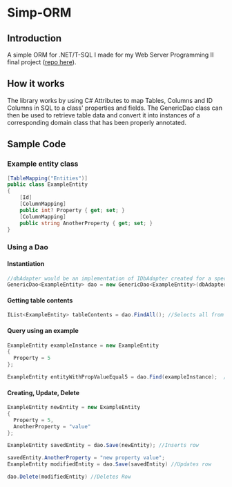 # Simp-ORM

## Introduction
A simple ORM for .NET/T-SQL I made for my Web Server Programming II final project ([repo here](https://github.com/CGGTeam/GGFlix)).

## How it works
The library works by using C# Attributes to map Tables, Columns and ID Columns in SQL to a class' properties and fields. The GenericDao class can then be used to retrieve table data and convert it into instances of a corresponding domain class that has been properly annotated.

## Sample Code

### Example entity class
```csharp
[TableMapping("Entities")]
public class ExampleEntity
{
    [Id]
    [ColumnMapping]
    public int? Property { get; set; }
    [ColumnMapping]
    public string AnotherProperty { get; set; }
}
```

### Using a Dao

#### Instantiation
```csharp
//dbAdapter would be an implementation of IDbAdapter created for a specific DBMS / Sql dialect. I used Sql Server / T-SQL
GenericDao<ExampleEntity> dao = new GenericDao<ExampleEntity>(dbAdapter);
```

#### Getting table contents
```csharp
IList<ExampleEntity> tableContents = dao.FindAll(); //Selects all from Entities table
```

#### Query using an example
```csharp
ExampleEntity exampleInstance = new ExampleEntity
{
  Property = 5
};

ExampleEntity entityWithPropValueEqual5 = dao.Find(exampleInstance);  //Selects from Entities table where property = 5
```

#### Creating, Update, Delete
```csharp
ExampleEntity newEntity = new ExampleEntity 
{
  Property = 5,
  AnotherProperty = "value"
};

ExampleEntity savedEntity = dao.Save(newEntity); //Inserts row

savedEntity.AnotherProperty = "new property value";
ExampleEntity modifiedEntity = dao.Save(savedEntity) //Updates row

dao.Delete(modifiedEntity) //Deletes Row
```
